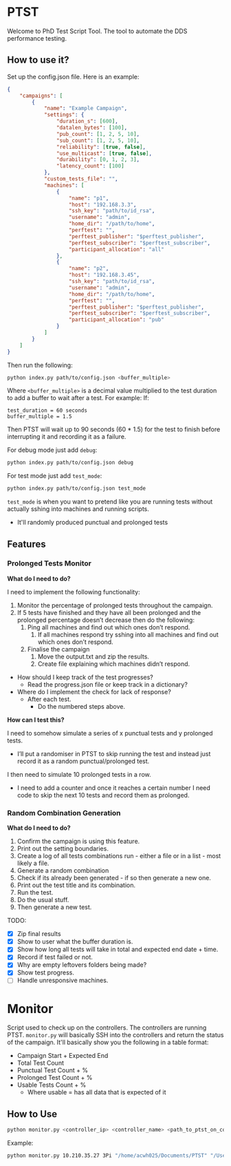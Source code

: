 # PTST
Welcome to PhD Test Script Tool. The tool to automate the DDS performance testing.

## How to use it?
Set up the config.json file. Here is an example:

```json
{
    "campaigns": [
        {
            "name": "Example Campaign",
            "settings": {
                "duration_s": [600],
                "datalen_bytes": [100],
                "pub_count": [1, 2, 5, 10],
                "sub_count": [1, 2, 5, 10],
                "reliability": [true, false],
                "use_multicast": [true, false],
                "durability": [0, 1, 2, 3],
                "latency_count": [100]
            },
            "custom_tests_file": "",
            "machines": [
                {
                    "name": "p1",
                    "host": "192.168.3.3",
                    "ssh_key": "path/to/id_rsa",
                    "username": "admin",
                    "home_dir": "/path/to/home",
                    "perftest": "",
                    "perftest_publisher": "$perftest_publisher",
                    "perftest_subscriber": "$perftest_subscriber",
                    "participant_allocation": "all"
                },
                {
                    "name": "p2",
                    "host": "192.168.3.45",
                    "ssh_key": "path/to/id_rsa",
                    "username": "admin",
                    "home_dir": "/path/to/home",
                    "perftest": "",
                    "perftest_publisher": "$perftest_publisher",
                    "perftest_subscriber": "$perftest_subscriber",
                    "participant_allocation": "pub"
                }
            ]
        }
    ]
}
```

Then run the following:
```bash
python index.py path/to/config.json <buffer_multiple>
```

Where `<buffer_multiple>` is a decimal value multiplied to the test duration to add a buffer to wait after a test. For example:
If:
```
test_duration = 60 seconds
buffer_multiple = 1.5
```
Then PTST will wait up to 90 seconds (60 * 1.5) for the test to finish before interrupting it and recording it as a failure.

For debug mode just add `debug`:
```bash
python index.py path/to/config.json debug
```

For test mode just add `test_mode`:
```bash
python index.py path/to/config.json test_mode
```

`test_mode` is when you want to pretend like you are running tests without actually sshing into machines and running scripts.

- It'll randomly produced punctual and prolonged tests

## Features

### Prolonged Tests Monitor

**What do I need to do?**

I need to implement the following functionality:

1. Monitor the percentage of prolonged tests throughout the campaign.
2. If 5 tests have finished and they have all been prolonged and the prolonged percentage doesn’t decrease then do the following:
    1. Ping all machines and find out which ones don’t respond.
        1. If all machines respond try sshing into all machines and find out which ones don’t respond.
    2. Finalise the campaign
        1. Move the output.txt and zip the results.
        2. Create file explaining which machines didn’t respond.

- How should I keep track of the test progresses?
    - Read the progress.json file or keep track in a dictionary?
- Where do I implement the check for lack of response?
    - After each test.
        - Do the numbered steps above.

**How can I test this?**

I need to somehow simulate a series of x punctual tests and y prolonged tests.

- I’ll put a randomiser in PTST to skip running the test and instead just record it as a random punctual/prolonged test.

I then need to simulate 10 prolonged tests in a row.

- I need to add a counter and once it reaches a certain number I need code to skip the next 10 tests and record them as prolonged.

### Random Combination Generation

**What do I need to do?**

1. Confirm the campaign is using this feature.
2. Print out the setting boundaries.
3. Create a log of all tests combinations run - either a file or in a list - most likely a file.
4. Generate a random combination
5. Check if its already been generated - if so then generate a new one.
6. Print out the test title and its combination.
7. Run the test.
8. Do the usual stuff.
9. Then generate a new test.

TODO: 
- [x] Zip final results
- [x] Show to user what the buffer duration is.
- [x] Show how long all tests will take in total and expected end date + time.
- [x] Record if test failed or not.
- [x] Why are empty leftovers folders being made?
- [x] Show test progress.
- [ ] Handle unresponsive machines.

# Monitor
Script used to check up on the controllers. The controllers are running PTST. `monitor.py` will basically SSH into the controllers and return the status of the campaign. It'll basically show you the following in a table format:
- Campaign Start + Expected End
- Total Test Count
- Punctual Test Count + %
- Prolonged Test Count + %
- Usable Tests Count + %
    - Where usable = has all data that is expected of it

## How to Use
```bash
python monitor.py <controller_ip> <controller_name> <path_to_ptst_on_controller> <path_to_private_ssh_key>
```

Example:
```bash
python monitor.py 10.210.35.27 3Pi "/home/acwh025/Documents/PTST" "/Users/kaleem/.ssh/id_rsa"
```
